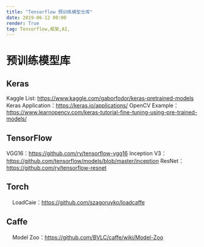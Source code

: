 ```yaml
---
title: "Tensorflow 预训练模型仓库"
date: 2019-06-12 00:00
render: True 
tag: Tensorflow,框架,AI,
---
```



# 预训练模型库
## Keras
Kaggle List: https://www.kaggle.com/gaborfodor/keras-pretrained-models
Keras Application：https://keras.io/applications/
OpenCV Example：https://www.learnopencv.com/keras-tutorial-fine-tuning-using-pre-trained-models/

## TensorFlow

VGG16：https://github.com/ry/tensorflow-vgg16
Inception V3：https://github.com/tensorflow/models/blob/master/inception
ResNet：https://github.com/ry/tensorflow-resnet

## Torch
    LoadCaie：https://github.com/szagoruyko/loadcaffe

## Caffe
    Model Zoo：https://github.com/BVLC/caffe/wiki/Model-Zoo
 

